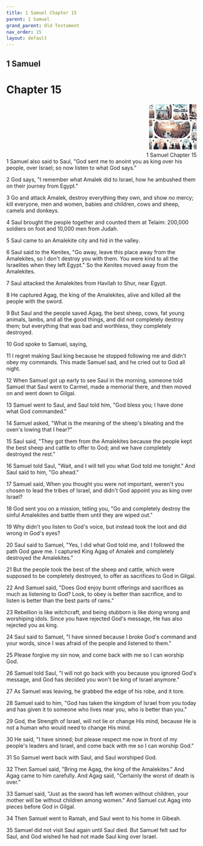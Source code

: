 ```yaml
---
title: 1 Samuel Chapter 15
parent: 1 Samuel
grand_parent: Old Testament
nav_order: 15
layout: default
---
```


## 1 Samuel

# Chapter 15

<div style="clear: both; text-align: right;">
    <img src="/assets/Image/1 Samuel/500/15.jpg" alt="1 Samuel Chapter 15" class="chapter-image" style="max-width: 25%; height: auto;"/>
    <figcaption style="font-size: 14px;">1 Samuel Chapter 15</figcaption>
</div>
1 Samuel also said to Saul, "God sent me to anoint you as king over his people, over Israel; so now listen to what God says."

2 God says, "I remember what Amalek did to Israel, how he ambushed them on their journey from Egypt."

3 Go and attack Amalek, destroy everything they own, and show no mercy; kill everyone, men and women, babies and children, cows and sheep, camels and donkeys.

4 Saul brought the people together and counted them at Telaim: 200,000 soldiers on foot and 10,000 men from Judah.

5 Saul came to an Amalekite city and hid in the valley.

6 Saul said to the Kenites, "Go away, leave this place away from the Amalekites, so I don't destroy you with them. You were kind to all the Israelites when they left Egypt." So the Kenites moved away from the Amalekites.

7 Saul attacked the Amalekites from Havilah to Shur, near Egypt.

8 He captured Agag, the king of the Amalekites, alive and killed all the people with the sword.

9 But Saul and the people saved Agag, the best sheep, cows, fat young animals, lambs, and all the good things, and did not completely destroy them; but everything that was bad and worthless, they completely destroyed.

10 God spoke to Samuel, saying,

11 I regret making Saul king because he stopped following me and didn't obey my commands. This made Samuel sad, and he cried out to God all night.

12 When Samuel got up early to see Saul in the morning, someone told Samuel that Saul went to Carmel, made a memorial there, and then moved on and went down to Gilgal.

13 Samuel went to Saul, and Saul told him, "God bless you; I have done what God commanded."

14 Samuel asked, "What is the meaning of the sheep's bleating and the oxen's lowing that I hear?"

15 Saul said, "They got them from the Amalekites because the people kept the best sheep and cattle to offer to God; and we have completely destroyed the rest."

16 Samuel told Saul, "Wait, and I will tell you what God told me tonight." And Saul said to him, "Go ahead."

17 Samuel said, When you thought you were not important, weren't you chosen to lead the tribes of Israel, and didn't God appoint you as king over Israel?

18 God sent you on a mission, telling you, "Go and completely destroy the sinful Amalekites and battle them until they are wiped out."

19 Why didn't you listen to God's voice, but instead took the loot and did wrong in God's eyes?

20 Saul said to Samuel, "Yes, I did what God told me, and I followed the path God gave me. I captured King Agag of Amalek and completely destroyed the Amalekites."

21 But the people took the best of the sheep and cattle, which were supposed to be completely destroyed, to offer as sacrifices to God in Gilgal.

22 And Samuel said, "Does God enjoy burnt offerings and sacrifices as much as listening to God? Look, to obey is better than sacrifice, and to listen is better than the best parts of rams."

23 Rebellion is like witchcraft, and being stubborn is like doing wrong and worshiping idols. Since you have rejected God's message, He has also rejected you as king.

24 Saul said to Samuel, "I have sinned because I broke God's command and your words, since I was afraid of the people and listened to them."

25 Please forgive my sin now, and come back with me so I can worship God.

26 Samuel told Saul, "I will not go back with you because you ignored God's message, and God has decided you won't be king of Israel anymore."

27 As Samuel was leaving, he grabbed the edge of his robe, and it tore.

28 Samuel said to him, "God has taken the kingdom of Israel from you today and has given it to someone who lives near you, who is better than you."

29 God, the Strength of Israel, will not lie or change His mind, because He is not a human who would need to change His mind.

30 He said, "I have sinned; but please respect me now in front of my people's leaders and Israel, and come back with me so I can worship God."

31 So Samuel went back with Saul, and Saul worshiped God.

32 Then Samuel said, "Bring me Agag, the king of the Amalekites." And Agag came to him carefully. And Agag said, "Certainly the worst of death is over."

33 Samuel said, "Just as the sword has left women without children, your mother will be without children among women." And Samuel cut Agag into pieces before God in Gilgal.

34 Then Samuel went to Ramah, and Saul went to his home in Gibeah.

35 Samuel did not visit Saul again until Saul died. But Samuel felt sad for Saul, and God wished he had not made Saul king over Israel.


